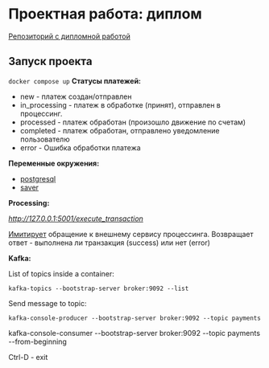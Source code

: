 # Проектная работа: диплом

[Репозиторий c дипломной работой](https://github.com/NataliaLaktyushkina/graduate_work)

## Запуск проекта
`docker compose up`
**Статусы платежей:**
- new - платеж создан/отправлен
- in_processing - платеж в обработке (принят), отправлен в процессинг.
- processed - платеж обработан (произошло движение по счетам)
- completed - платеж обработан, отправлено уведомление пользователю
- error  - Ошибка обработки платежа 


**Переменные окружения:**
- [postgresql](docker/postgres/.env.example)
- [saver](saver/app/core/.env.example)

**Processing:**

*http://127.0.0.1:5001/execute_transaction*

[Имитирует](processing/main.py) обращение к внешнему сервису процессинга.
Возвращает ответ - выполнена ли транзакция (success) или нет (error)


**Kafka:**

List of topics inside a container:

`kafka-topics --bootstrap-server broker:9092 --list`

Send message to topic:

`kafka-console-producer --bootstrap-server broker:9092 --topic payments`

kafka-console-consumer --bootstrap-server broker:9092 --topic payments --from-beginning

Ctrl-D - exit
